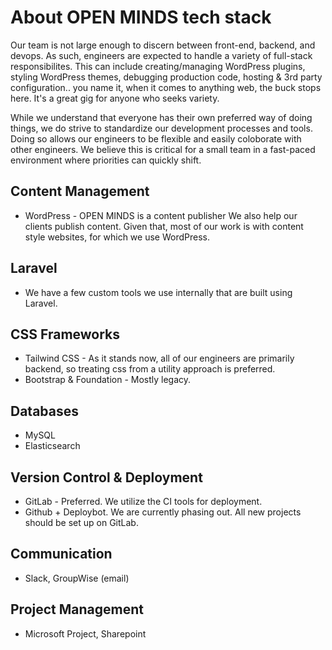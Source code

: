 # About OPEN MINDS tech stack
Our team is not large enough to discern between front-end, backend, and devops. As such, engineers are expected to handle a variety of full-stack responsibilites. This can include creating/managing WordPress plugins, styling WordPress themes, debugging production code, hosting & 3rd party configuration.. you name it, when it comes to anything web, the buck stops here. It's a great gig for anyone who seeks variety.

While we understand that everyone has their own preferred way of doing things, we do strive to standardize our development processes and tools. Doing so allows our engineers to be flexible and easily coloborate with other engineers. We believe this is critical for a small team in a fast-paced environment where priorities can quickly shift.

## Content Management
  * WordPress - OPEN MINDS is a content publisher We also help our clients publish content. Given that, most of our work is with content style websites, for which we use WordPress. 

## Laravel
  * We have a few custom tools we use internally that are built using Laravel.

## CSS Frameworks
  * Tailwind CSS - As it stands now, all of our engineers are primarily backend, so treating css from a utility approach is preferred.
  * Bootstrap & Foundation - Mostly legacy.

## Databases
  * MySQL
  * Elasticsearch

## Version Control & Deployment
  * GitLab - Preferred. We utilize the CI tools for deployment.
  * Github + Deploybot. We are currently phasing out. All new projects should be set up on GitLab.

## Communication
  * Slack, GroupWise (email)

## Project Management
  * Microsoft Project, Sharepoint

